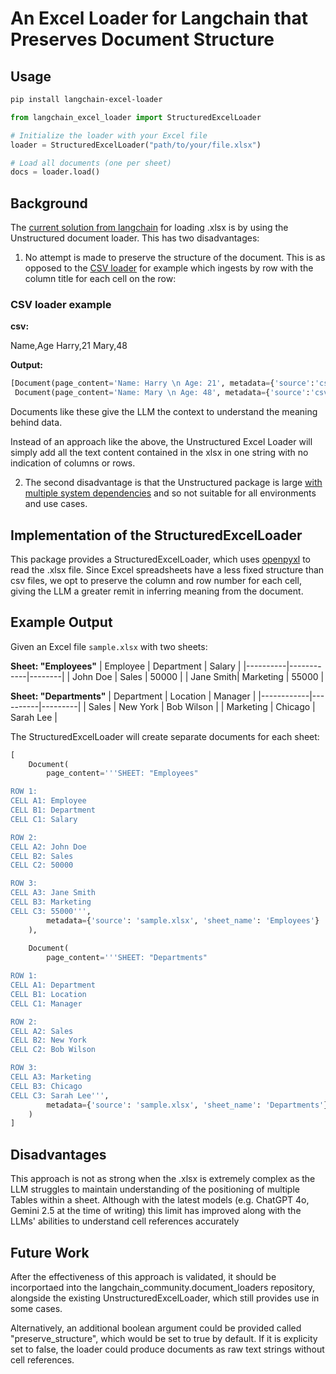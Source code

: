 # An Excel Loader for Langchain that Preserves Document Structure


## Usage

```bash
pip install langchain-excel-loader
```

```python
from langchain_excel_loader import StructuredExcelLoader

# Initialize the loader with your Excel file
loader = StructuredExcelLoader("path/to/your/file.xlsx")

# Load all documents (one per sheet)
docs = loader.load()
```

## Background

The [current solution from langchain](https://python.langchain.com/docs/integrations/document_loaders/microsoft_excel/) for loading .xlsx is by using the Unstructured document loader. This has two disadvantages:

1. No attempt is made to preserve the structure of the document. This is as opposed to the [CSV loader](https://python.langchain.com/docs/integrations/document_loaders/csv/) for example which ingests by row with the column title for each cell on the row:

### CSV loader example

**csv:**

Name,Age
Harry,21
Mary,48


**Output:**
```python
[Document(page_content='Name: Harry \n Age: 21', metadata={'source':'csv.csv', 'row:0'}),
 Document(page_content='Name: Mary \n Age: 48', metadata={'source':'csv.csv', 'row:1'})]
```

Documents like these give the LLM the context to understand the meaning behind data.

Instead of an approach like the above, the Unstructured Excel Loader will simply add all the text content contained in the xlsx in one string with no indication of columns or rows.

2. The second disadvantage is that the Unstructured package is large [with multiple system dependencies](https://python.langchain.com/docs/integrations/providers/unstructured/#installation-and-setup) and so not suitable for all environments and use cases.

## Implementation of the StructuredExcelLoader

This package provides a StructuredExcelLoader, which uses [openpyxl](https://openpyxl.readthedocs.io/en/stable/) to read the .xlsx file. Since Excel spreadsheets have a less fixed structure than csv files, we opt to preserve the column and row number for each cell, giving the LLM a greater remit in inferring meaning from the document.

## Example Output

Given an Excel file `sample.xlsx` with two sheets:

**Sheet: "Employees"**
| Employee | Department | Salary |
|----------|------------|--------|
| John Doe | Sales      | 50000  |
| Jane Smith| Marketing | 55000  |

**Sheet: "Departments"**
| Department | Location | Manager |
|------------|----------|---------|
| Sales      | New York | Bob Wilson |
| Marketing  | Chicago  | Sarah Lee |

The StructuredExcelLoader will create separate documents for each sheet:

```python
[
    Document(
        page_content='''SHEET: "Employees"

ROW 1:
CELL A1: Employee
CELL B1: Department
CELL C1: Salary

ROW 2:
CELL A2: John Doe
CELL B2: Sales
CELL C2: 50000

ROW 3:
CELL A3: Jane Smith
CELL B3: Marketing
CELL C3: 55000''',
        metadata={'source': 'sample.xlsx', 'sheet_name': 'Employees'}
    ),
    
    Document(
        page_content='''SHEET: "Departments"

ROW 1:
CELL A1: Department
CELL B1: Location
CELL C1: Manager

ROW 2:
CELL A2: Sales
CELL B2: New York
CELL C2: Bob Wilson

ROW 3:
CELL A3: Marketing
CELL B3: Chicago
CELL C3: Sarah Lee''',
        metadata={'source': 'sample.xlsx', 'sheet_name': 'Departments'}
    )
]
```

## Disadvantages

This approach is not as strong when the .xlsx is extremely complex as the LLM struggles to maintain understanding of the positioning of multiple Tables within a sheet. Although with the latest models (e.g. ChatGPT 4o, Gemini 2.5 at the time of writing) this limit has improved along with the LLMs' abilities to understand cell references accurately

## Future Work

After the effectiveness of this approach is validated, it should be incorportaed into the langchain_community.document_loaders repository, alongside the existing UnstructuredExcelLoader, which still provides use in some cases.

Alternatively, an additional boolean argument could be provided called "preserve_structure", which would be set to true by default. If it is explicity set to false, the loader could produce documents as raw text strings without cell references.